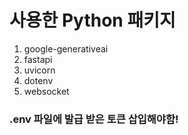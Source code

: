 # 사용한 Python 패키지
1. google-generativeai
2. fastapi
3. uvicorn
4. dotenv
5. websocket

### .env 파일에 발급 받은 토큰 삽입해야함!
